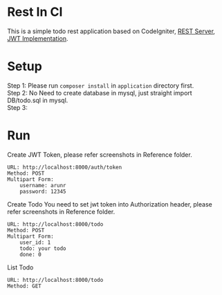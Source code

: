 # Rest In CI
This is a simple todo rest application based on CodeIgniter, [REST Server](https://github.com/chriskacerguis/codeigniter-restserver), [JWT Implementation](https://github.com/firebase/php-jwt).

# Setup

Step 1: Please run `composer install` in `application` directory first.<br />
Step 2: No Need to create database in mysql, just straight import DB/todo.sql in mysql. <br />
Step 3: 

# Run


Create JWT Token, please refer screenshots in Reference folder.

```
URL: http://localhost:8000/auth/token
Method: POST
Multipart Form:
    username: arunr
    password: 12345
```

Create Todo
You need to set jwt token into Authorization header, please refer screenshots in Reference folder.
```
URL: http://localhost:8000/todo
Method: POST
Multipart Form:
    user_id: 1
    todo: your todo
    done: 0
```

List Todo
```
URL: http://localhost:8000/todo
Method: GET
```

